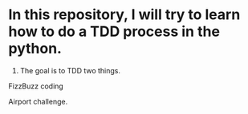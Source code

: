 # In this repository, I will try to learn how to do a TDD process in the python.

1. The goal is to TDD two things.

FizzBuzz coding

Airport challenge.

